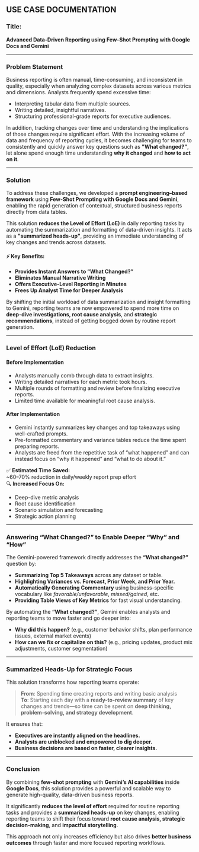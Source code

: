 

## **USE CASE DOCUMENTATION**

### **Title:**  
**Advanced Data-Driven Reporting using Few-Shot Prompting with Google Docs and Gemini**

---

### **Problem Statement**

Business reporting is often manual, time-consuming, and inconsistent in quality, especially when analyzing complex datasets across various metrics and dimensions. Analysts frequently spend excessive time:

- Interpreting tabular data from multiple sources.
- Writing detailed, insightful narratives.
- Structuring professional-grade reports for executive audiences.

In addition, tracking changes over time and understanding the implications of those changes require significant effort. With the increasing volume of data and frequency of reporting cycles, it becomes challenging for teams to consistently and quickly answer key questions such as **"What changed?"**, let alone spend enough time understanding **why it changed** and **how to act on it**.

---

### **Solution**

To address these challenges, we developed a **prompt engineering–based framework** using **Few-Shot Prompting with Google Docs and Gemini**, enabling the rapid generation of contextual, structured business reports directly from data tables.

This solution **reduces the Level of Effort (LoE)** in daily reporting tasks by automating the summarization and formatting of data-driven insights. It acts as a **"summarized heads-up"**, providing an immediate understanding of key changes and trends across datasets.

#### ⚡ **Key Benefits:**
- **Provides Instant Answers to “What Changed?”**
- **Eliminates Manual Narrative Writing**
- **Offers Executive-Level Reporting in Minutes**
- **Frees Up Analyst Time for Deeper Analysis**

By shifting the initial workload of data summarization and insight formatting to Gemini, reporting teams are now empowered to spend more time on **deep-dive investigations, root cause analysis**, and **strategic recommendations**, instead of getting bogged down by routine report generation.

---

### **Level of Effort (LoE) Reduction**

#### **Before Implementation**
- Analysts manually comb through data to extract insights.
- Writing detailed narratives for each metric took hours.
- Multiple rounds of formatting and review before finalizing executive reports.
- Limited time available for meaningful root cause analysis.

#### **After Implementation**
- Gemini instantly summarizes key changes and top takeaways using well-crafted prompts.
- Pre-formatted commentary and variance tables reduce the time spent preparing reports.
- Analysts are freed from the repetitive task of “what happened” and can instead focus on “why it happened” and “what to do about it.”

✅ **Estimated Time Saved:**  
~60–70% reduction in daily/weekly report prep effort  
🔍 **Increased Focus On:**  
- Deep-dive metric analysis  
- Root cause identification  
- Scenario simulation and forecasting  
- Strategic action planning

---

### **Answering “What Changed?” to Enable Deeper “Why” and “How”**

The Gemini-powered framework directly addresses the **“What changed?”** question by:

- **Summarizing Top 5 Takeaways** across any dataset or table.
- **Highlighting Variances vs. Forecast, Prior Week, and Prior Year.**
- **Automatically Generating Commentary** using business-specific vocabulary like *favorable/unfavorable*, *missed/gained*, etc.
- **Providing Table Views of Key Metrics** for fast visual understanding.

By automating the **“What changed?”**, Gemini enables analysts and reporting teams to move faster and go deeper into:

- **Why did this happen?** (e.g., customer behavior shifts, plan performance issues, external market events)
- **How can we fix or capitalize on this?** (e.g., pricing updates, product mix adjustments, customer segmentation)

---

### **Summarized Heads-Up for Strategic Focus**

This solution transforms how reporting teams operate:

> **From**: Spending time creating reports and writing basic analysis  
> **To**: Starting each day with a **ready-to-review summary** of key changes and trends—so time can be spent on **deep thinking, problem-solving, and strategy development**.

It ensures that:
- **Executives are instantly aligned on the headlines.**
- **Analysts are unblocked and empowered to dig deeper.**
- **Business decisions are based on faster, clearer insights.**

---

### **Conclusion**

By combining **few-shot prompting** with **Gemini’s AI capabilities** inside **Google Docs**, this solution provides a powerful and scalable way to generate high-quality, data-driven business reports.

It significantly **reduces the level of effort** required for routine reporting tasks and provides a **summarized heads-up** on key changes, enabling reporting teams to shift their focus toward **root cause analysis, strategic decision-making**, and **impactful storytelling**.

This approach not only increases efficiency but also drives **better business outcomes** through faster and more focused reporting workflows.
